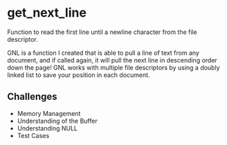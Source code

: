 # get_next_line
Function to read the first line until a newline character from the file descriptor.

GNL is a function I created that is able to pull a line of text from any document, and if called again, it will pull the next line in descending order down the page!
GNL works with multiple file descriptors by using a doubly linked list to save your position in each document.

## Challenges
- Memory Management
- Understanding of the Buffer
- Understanding NULL
- Test Cases
